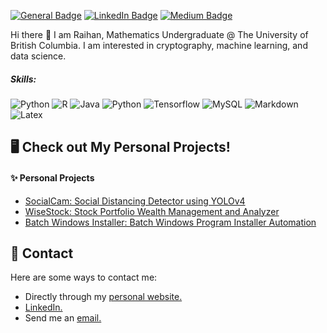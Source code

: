 <!-- badges -->
[![General Badge](https://img.shields.io/badge/website-545454?style=for-the-badge&logo=About.me&logoColor=white)](https://raihanarvi.com)
[![LinkedIn Badge](https://img.shields.io/badge/LinkedIn-0077B5?style=for-the-badge&logo=linkedin&logoColor=white)](https://www.linkedin.com/in/raihan-arvi/)
[![Medium Badge](https://img.shields.io/badge/Medium-545454?style=for-the-badge&logo=medium&logoColor=white)](https://medium.com/@raihanarvi)
<!-- link to badge icons https://dev.to/envoy_/150-badges-for-github-pnk -->
<!-- https://simpleicons.org/ -->

Hi there 👋
I am Raihan, Mathematics Undergraduate @ The University of British Columbia. I am interested in cryptography, machine learning, and data science. 

##### Skills:
![Python](https://img.shields.io/badge/Python-FFD43B?style=for-the-badge&logo=python&logoColor=blue)
![R](https://img.shields.io/badge/R-276DC3?style=for-the-badge&logo=r&logoColor=white)
![Java](https://img.shields.io/badge/Java-ED8B00?style=for-the-badge&logo=openjdk&logoColor=white)
![Python](https://img.shields.io/badge/C%2B%2B-00599C?style=for-the-badge&logo=c%2B%2B&logoColor=white)
![Tensorflow](https://img.shields.io/badge/TensorFlow-FF6F00?style=for-the-badge&logo=tensorflow&logoColor=white)
![MySQL](https://img.shields.io/badge/MySQL-616161?style=for-the-badge&logo=mysql&logoColor=white)
![Markdown](https://img.shields.io/badge/Markdown-616161?style=for-the-badge&logo=markdown&logoColor=white)
![Latex](https://img.shields.io/badge/LaTeX-47A141?style=for-the-badge&logo=LaTeX&logoColor=white)

## 🖥️ Check out My Personal Projects!
#### ✨ Personal Projects
- [SocialCam: Social Distancing Detector using YOLOv4](https://github.com/RaihanArvi/SocialCam)
- [WiseStock: Stock Portfolio Wealth Management and Analyzer](https://github.com/RaihanArvi/WiseStock)
- [Batch Windows Installer: Batch Windows Program Installer Automation](https://github.com/RaihanArvi/batch-win-installer)

## 📩 Contact
Here are some ways to contact me:
- Directly through my [personal website.](https://raihanarvi.com)
- [LinkedIn.](https://www.linkedin.com/in/raihan-arvi/)
- Send me an [email.](mailto:rhnarvi@student.ubc.ca)

<!--
**RaihanArvi/RaihanArvi** is a ✨ _special_ ✨ repository because its `README.md` (this file) appears on your GitHub profile.

Here are some ideas to get you started:

- 🔭 I’m currently working on ...
- 🌱 I’m currently learning ...
- 👯 I’m looking to collaborate on ...
- 🤔 I’m looking for help with ...
- 💬 Ask me about ...
- 📫 How to reach me: ...
- 😄 Pronouns: ...
- ⚡ Fun fact: ...
-->
